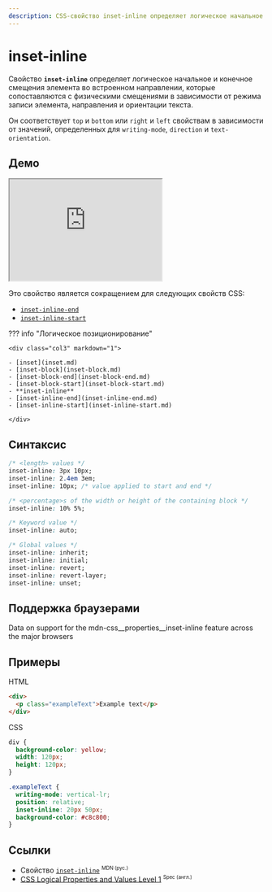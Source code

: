 ```yaml
---
description: CSS-свойство inset-inline определяет логическое начальное и конечное смещения элемента во встроенном направлении, которые сопоставляются с физическими смещениями в зависимости от режима записи элемента, направления и ориентации текста.
---
```


# inset-inline

Свойство **`inset-inline`** определяет логическое начальное и конечное смещения элемента во встроенном направлении, которые сопоставляются с физическими смещениями в зависимости от режима записи элемента, направления и ориентации текста.

Он соответствует `top` и `bottom` или `right` и `left` свойствам в зависимости от значений, определенных для `writing-mode`, `direction` и `text-orientation`.

## Демо

<iframe class="interactive is-default-height" height="200" src="https://interactive-examples.mdn.mozilla.net/pages/css/inset-inline.html" title="MDN Web Docs Interactive Example" loading="lazy" data-readystate="complete"></iframe>

Это свойство является сокращением для следующих свойств CSS:

- [`inset-inline-end`](inset-inline-end.md)
- [`inset-inline-start`](inset-inline-start.md)

??? info "Логическое позиционирование"

    <div class="col3" markdown="1">

    - [inset](inset.md)
    - [inset-block](inset-block.md)
    - [inset-block-end](inset-block-end.md)
    - [inset-block-start](inset-block-start.md)
    - **inset-inline**
    - [inset-inline-end](inset-inline-end.md)
    - [inset-inline-start](inset-inline-start.md)

    </div>

## Синтаксис

```css
/* <length> values */
inset-inline: 3px 10px;
inset-inline: 2.4em 3em;
inset-inline: 10px; /* value applied to start and end */

/* <percentage>s of the width or height of the containing block */
inset-inline: 10% 5%;

/* Keyword value */
inset-inline: auto;

/* Global values */
inset-inline: inherit;
inset-inline: initial;
inset-inline: revert;
inset-inline: revert-layer;
inset-inline: unset;
```

## Поддержка браузерами

<p class="ciu_embed" data-feature="mdn-css__properties__inset-inline" data-periods="future_1,current,past_1,past_2" data-accessible-colours="false">
<p>Data on support for the mdn-css__properties__inset-inline feature across the major browsers</p>
</p>

## Примеры

HTML

```html
<div>
  <p class="exampleText">Example text</p>
</div>
```

CSS

```css
div {
  background-color: yellow;
  width: 120px;
  height: 120px;
}

.exampleText {
  writing-mode: vertical-lr;
  position: relative;
  inset-inline: 20px 50px;
  background-color: #c8c800;
}
```

## Ссылки

- Свойство [`inset-inline`](https://developer.mozilla.org/ru/docs/Web/CSS/inset-inline) <sup><small>MDN (рус.)</small></sup>
- [CSS Logical Properties and Values Level 1](https://w3c.github.io/csswg-drafts/css-logical/#propdef-inset-inline) <sup><small>Spec (англ.)</small></sup>
